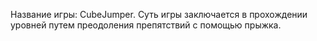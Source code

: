 Название игры: CubeJumper.
Суть игры заключается в прохождении уровней путем преодоления препятствий с помощью прыжка.